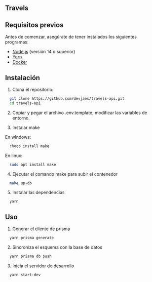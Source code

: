 ## Travels

## Requisitos previos

Antes de comenzar, asegúrate de tener instalados los siguientes programas:

- [Node.js](https://nodejs.org/) (versión 14 o superior)
- [Yarn](https://yarnpkg.com/)
- [Docker](https://www.docker.com/)

## Instalación

1. Clona el repositorio:

```bash
  git clone https://github.com/devjaes/travels-api.git
  cd travels-api
```

2. Copiar y pegar el archivo .env.template, modificar las variables de entorno.

3. Instalar make

En windows:
```bash
  choco install make
```
En linux:
```bash
  sudo apt install make
```

4. Ejecutar el comando make para subir el contenedor

```bash
  make up-db
```

5. Instalar las dependencias

```bash
  yarn
```

## Uso

1. Generar el cliente de prisma

```bash
  yarn prisma generate
```

2. Sincroniza el esquema con la base de datos

```bash
  yarn prisma db push
```

3. Inicia el servidor de desarrollo

```bash
  yarn start:dev
```
